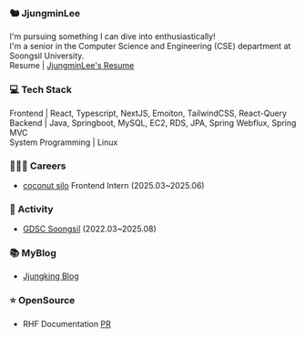 ### 🐿️ JjungminLee 
I'm pursuing something I can dive into enthusiastically!  
I'm a senior in the Computer Science and Engineering (CSE) department at Soongsil University.  
Resume | [JjungminLee's Resume](https://swamp-open-7fc.notion.site/Jungmin-Lee-1f06e596c2268079805becff32fcaf78)

### 💻 Tech Stack
Frontend  | React, Typescript, NextJS, Emoiton, TailwindCSS, React-Query    
Backend | Java, Springboot, MySQL, EC2, RDS, JPA, Spring Webflux, Spring MVC  
System Programming | Linux

### 👩🏻‍🎨 Careers
- [coconut silo](https://www.coconutsilo.com/ )   Frontend Intern (2025.03~2025.06)
  
### 💖 Activity
- [GDSC Soongsil](https://gdscsoongsil.pages.dev/) (2022.03~2025.08)

### 📚 MyBlog
- [Jjungking Blog](https://dnpfzja2.tistory.com/)
### ⭐️ OpenSource
- RHF Documentation [PR](https://github.com/react-hook-form/documentation/pull/1134)



